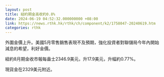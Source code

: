 ```yaml
---
layout: post
title: 紐約期金高收約0.8%
date: 2024-06-19 04:52:32.000000000 +08:00
link: https://news.rthk.hk/rthk/ch/component/k2/1758047-20240619.htm
categories: rthk
---
```


外圍金價上升。美國5月零售銷售表現不及預期，強化投資者對聯儲局今年內開始減息的希望，利好金價。

紐約8月期金收市報每盎士2346.9美元，升17.9美元，升幅約0.77%。

現貨金在2329美元附近。
